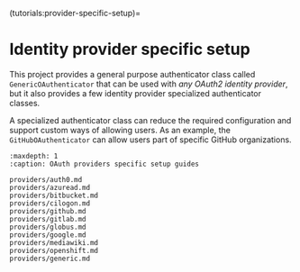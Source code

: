 (tutorials:provider-specific-setup)=

# Identity provider specific setup

This project provides a general purpose authenticator class called
`GenericOAuthenticator` that can be used with _any OAuth2 identity provider_,
but it also provides a few identity provider specialized authenticator classes.

A specialized authenticator class can reduce the required configuration and
support custom ways of allowing users. As an example, the `GitHubOAuthenticator`
can allow users part of specific GitHub organizations.

```{toctree}
:maxdepth: 1
:caption: OAuth providers specific setup guides

providers/auth0.md
providers/azuread.md
providers/bitbucket.md
providers/cilogon.md
providers/github.md
providers/gitlab.md
providers/globus.md
providers/google.md
providers/mediawiki.md
providers/openshift.md
providers/generic.md
```
